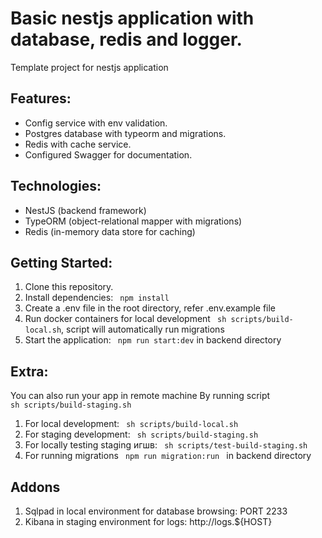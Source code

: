 # Basic nestjs application with database, redis and logger.

Template project for nestjs application

## Features:

<ul>
<li>Config service with env validation.</li>
<li>Postgres database with typeorm and migrations.</li>
<li>Redis with cache service.</li>
<li>Configured Swagger for documentation.</li>
</ul>

## Technologies:

<ul>
<li>NestJS (backend framework)</li>
<li>TypeORM (object-relational mapper with migrations)</li>
<li>Redis (in-memory data store for caching)</li>
</ul>

## Getting Started:

<ol>
  <li> Clone this repository. </li>
  <li> Install dependencies: <code> npm install </code></li>
  <li> Create a .env file in the root directory, refer .env.example file  </li>
  <li> Run docker containers for local development <code> sh scripts/build-local.sh</code>, script will automatically run migrations</li>
  <li> Start the application: <code> npm run start:dev</code> in backend directory </li>
</ol>

## Extra:

You can also run your app in remote machine
By running script <code> sh scripts/build-staging.sh </code> 

<ol>
  <li> For local development: <code> sh scripts/build-local.sh </code>  </li>
  <li> For staging development: <code> sh scripts/build-staging.sh </code>  </li>
  <li> For locally testing staging игшв: <code> sh scripts/test-build-staging.sh </code>  </li>
  <li> For running migrations <code> npm run migration:run </code> in backend directory</li>
</ol>

## Addons

<ol>
  <li> Sqlpad in local environment for database browsing: PORT 2233</li>
  <li> Kibana in staging environment for logs: http://logs.${HOST} </li>
</ol>